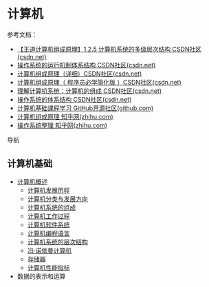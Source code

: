 # 计算机

参考文档：

- [【王道计算机组成原理】1.2.5 计算机系统的多级层次结构 CSDN社区(csdn.net)](https://blog.csdn.net/qq_29678157/article/details/128592318)
- [操作系统的运行机制体系结构 CSDN社区(csdn.net)](https://blog.csdn.net/qq_45495899/article/details/109818864)
- [计算机组成原理（详细）CSDN社区(csdn.net)](https://blog.csdn.net/weixin_42303403/article/details/129932204)
- [计算机组成原理（ 程序员必学简化版 ）CSDN社区(csdn.net)](https://blog.csdn.net/weixin_48720080/article/details/124962455)
- [理解计算机系统：计算机的组成 CSDN社区(csdn.net)](https://zhuanlan.zhihu.com/p/74740342)
- [操作系统的体系结构 CSDN社区(csdn.net)](https://blog.csdn.net/2301_76197086/article/details/132976687)
- [计算机基础课程学习 GitHub开源社区(github.com)](https://github.com/LamberttLiu/CS-Basic-SelfLearning/tree/main)
- [计算机组成原理 知乎网(zhihu.com)](https://zhuanlan.zhihu.com/p/554546968)
- [操作系统整理 知乎网(zhihu.com)](https://zhuanlan.zhihu.com/p/557894163)

导航

## 计算机基础

- [计算机概述](000_概述/000-导读.md)
    - [计算机发展历程](000_概述/010_计算机发展历程/000-导读.md)
    - [计算机分类与发展方向](000_概述/020_计算机的分类与发展方向/000-导读.md)
    - [计算机系统的组成](000_概述/030_计算机系统的组成/000-导读.md)
    - [计算机工作过程](000_概述/040_计算机工作过程/000-导读.md)
    - [计算机软件系统](000_概述/050_计算机软件系统/000-导读.md)
    - [计算机编程语言](000_概述/060_计算机编程语言/000-导读.md)
    - [计算机系统的层次结构](000_概述/070_计算机系统的层次结构/000-导读.md)
    - [冯·诺依曼计算机](000_概述/080_冯诺依曼计算机/000-导读.md)
    - [存储器](000_概述/090_存储器/000-导读.md)
    - [计算机性能指标](000_概述/100_计算机性能指标/000-导读.md)
- 数据的表示和运算